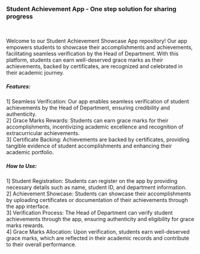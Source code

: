 <h3>Student Achievement App - One step solution for sharing progress</h3>
</br>

Welcome to our Student Achievement Showcase App repository! Our app empowers students to showcase their accomplishments and achievements, facilitating seamless verification by the Head of Department. With this platform, students can earn well-deserved grace marks as their achievements, backed by certificates, are recognized and celebrated in their academic journey.

<h5>Features:</h5>

1] Seamless Verification: Our app enables seamless verification of student achievements by the Head of Department, ensuring credibility and authenticity.
</br>
2] Grace Marks Rewards: Students can earn grace marks for their accomplishments, incentivizing academic excellence and recognition of extracurricular achievements.
</br>
3] Certificate Backing: Achievements are backed by certificates, providing tangible evidence of student accomplishments and enhancing their academic portfolio.

<h5>How to Use:</h5>

1] Student Registration: Students can register on the app by providing necessary details such as name, student ID, and department information.</br>
2] Achievement Showcase: Students can showcase their accomplishments by uploading certificates or documentation of their achievements through the app interface.</br>
3] Verification Process: The Head of Department can verify student achievements through the app, ensuring authenticity and eligibility for grace marks rewards.</br>
4] Grace Marks Allocation: Upon verification, students earn well-deserved grace marks, which are reflected in their academic records and contribute to their overall performance.</br>
